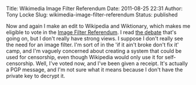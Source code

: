 Title: Wikimedia Image Filter Referendum
Date: 2011-08-25 22:31
Author: Tony Locke
Slug: wikimedia-image-filter-referendum
Status: published

Now and again I make an edit to Wikipedia and Wiktionary, which makes me eligible to vote in the [Image Filter Referendum](http://meta.wikimedia.org/wiki/Image_filter_referendum/en). I read [the debate](http://meta.wikimedia.org/wiki/Talk:Image_filter_referendum/en) that's going on, but I don't really have strong views. I suppose I don't really see the need for an image filter. I'm sort of in the 'if it ain't broke don't fix it' camp, and I'm vaguely concerned about creating a system that could be used for censorship, even though Wikipedia would only use it for self-censorship. Well, I've voted now, and I've been given a receipt. It's actually a PGP message, and I'm not sure what it means because I don't have the private key to decrypt it.

